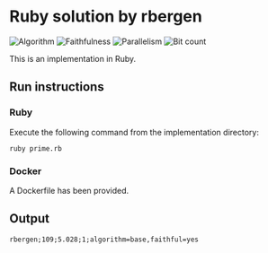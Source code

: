 # Ruby solution by rbergen

![Algorithm](https://img.shields.io/badge/Algorithm-base-green)
![Faithfulness](https://img.shields.io/badge/Faithful-yes-green)
![Parallelism](https://img.shields.io/badge/Parallel-no-green)
![Bit count](https://img.shields.io/badge/Bits-unknown-yellowgreen)

This is an implementation in Ruby.

## Run instructions

### Ruby
Execute the following command from the implementation directory:
```
ruby prime.rb
```

### Docker
A Dockerfile has been provided.

## Output
```
rbergen;109;5.028;1;algorithm=base,faithful=yes
```
